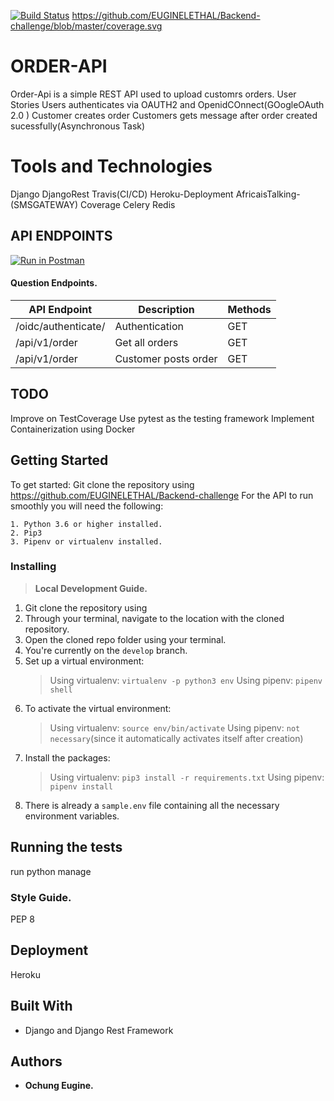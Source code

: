 [![Build Status](https://travis-ci.com/EUGINELETHAL/Backend-challenge.svg?branch=master)](https://travis-ci.com/EUGINELETHAL/Backend-challenge)
https://github.com/EUGINELETHAL/Backend-challenge/blob/master/coverage.svg
# ORDER-API
Order-Api is a simple REST  API used to upload customrs orders.
User Stories
Users authenticates via OAUTH2 and OpenidCOnnect(GOogleOAuth 2.0 )
Customer creates order 
Customers gets message after order created sucessfully(Asynchronous  Task)


# Tools and Technologies
Django 
DjangoRest
Travis(CI/CD)
Heroku-Deployment
AfricaisTalking-(SMSGATEWAY)
Coverage
Celery
Redis
## API ENDPOINTS

[![Run in Postman](https://run.pstmn.io/button.svg)](https://app.getpostman.com/run-collection/470df32a30646e961eb9)
#### Question Endpoints.
| API Endpoint  | Description | Methods |
| ------------- | ------------- | ------------- |
| /oidc/authenticate/  | Authentication | GET  |
| /api/v1/order  | Get all orders   | GET  |
 /api/v1/order | Customer posts order  | GET  |


## TODO
Improve on TestCoverage
Use pytest as the testing framework
Implement Containerization using Docker


## Getting Started
To get started:
 Git clone the repository using https://github.com/EUGINELETHAL/Backend-challenge
 For the API to run smoothly you will need the following:
```
1. Python 3.6 or higher installed.
2. Pip3
3. Pipenv or virtualenv installed.
```
### Installing
> __Local Development Guide.__

1. Git clone the repository using 
2. Through your terminal, navigate to the location with the cloned repository.
3. Open the cloned repo folder using your terminal.
4. You're currently on the `develop` branch.
5. Set up a virtual environment:
    > Using virtualenv: `virtualenv -p python3 env`
    > Using pipenv: `pipenv shell`
6. To activate the virtual environment:
    > Using virtualenv: `source env/bin/activate`
    > Using pipenv: `not necessary`(since it automatically activates itself after creation)
7. Install the packages:
    > Using virtualenv: `pip3 install -r requirements.txt`
    > Using pipenv: `pipenv install`
8. There is already a `sample.env` file containing all the necessary environment variables.


## Running the tests
 run python manage
### Style Guide.
PEP 8

## Deployment
Heroku


## Built With
* Django and Django Rest Framework

## Authors
* **Ochung Eugine.** 
